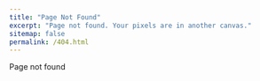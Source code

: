 ```yaml
---
title: "Page Not Found"
excerpt: "Page not found. Your pixels are in another canvas."
sitemap: false
permalink: /404.html
---
```

Page not found